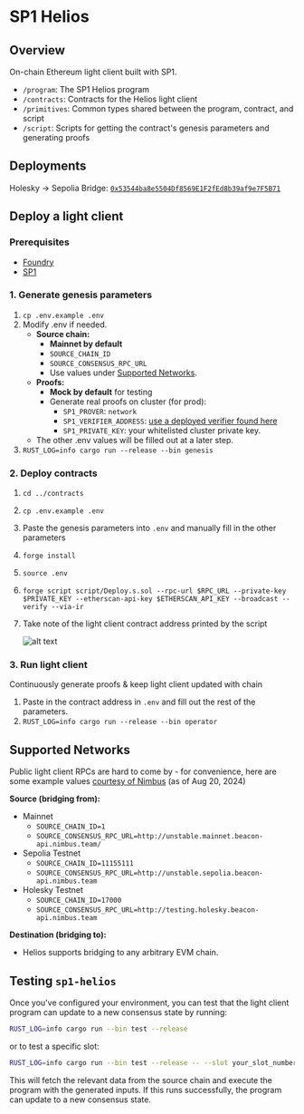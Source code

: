 # SP1 Helios

## Overview

On-chain Ethereum light client built with SP1.

- `/program`: The SP1 Helios program
- `/contracts`: Contracts for the Helios light client
- `/primitives`: Common types shared between the program, contract, and script
- `/script`: Scripts for getting the contract's genesis parameters and generating proofs

## Deployments

Holesky -> Sepolia Bridge: [`0x53544ba8e5504Df8569E1F2fEd8b39af9e7F5B71`](https://sepolia.etherscan.io/address/0x53544ba8e5504Df8569E1F2fEd8b39af9e7F5B71)

## Deploy a light client

### Prerequisites

- [Foundry](https://book.getfoundry.sh/getting-started/installation)
- [SP1](https://docs.succinct.xyz/getting-started/install.html)

### 1. Generate genesis parameters
  1. `cp .env.example .env`
  2. Modify .env if needed.
      - **Source chain:**
          - **Mainnet by default**     
          - `SOURCE_CHAIN_ID`
          - `SOURCE_CONSENSUS_RPC_URL`
          - Use values under [Supported Networks](#supported-networks).
      - **Proofs:**
          - **Mock by default** for testing
          - Generate real proofs on cluster (for prod):
              - `SP1_PROVER`: `network`
              - `SP1_VERIFIER_ADDRESS`: [use a deployed verifier found here]( https://docs.succinct.xyz/onchain-verification/contract-addresses.html)
              - `SP1_PRIVATE_KEY`: your whitelisted cluster private key.
      - The other .env values will be filled out at a later step.
  3. `RUST_LOG=info cargo run --release --bin genesis`

### 2. Deploy contracts

1. `cd ../contracts`
2. `cp .env.example .env`
3. Paste the genesis parameters into `.env` and manually fill in the other parameters
4. `forge install`
5. `source .env`
6. `forge script script/Deploy.s.sol --rpc-url $RPC_URL --private-key $PRIVATE_KEY --etherscan-api-key $ETHERSCAN_API_KEY --broadcast --verify --via-ir`
7. Take note of the light client contract address printed by the script

   ![alt text](./return-image.png)

### 3. Run light client

Continuously generate proofs & keep light client updated with chain

1. Paste in the contract address in `.env` and fill out the rest of the parameters.
2. `RUST_LOG=info cargo run --release --bin operator`

## Supported Networks
Public light client RPCs are hard to come by - for convenience, here are some example values [courtesy of Nimbus](https://github.com/status-im/nimbus-eth2?tab=readme-ov-file#quickly-test-your-tooling-against-nimbus) (as of Aug 20, 2024)

**Source (bridging from):**
- Mainnet
   - `SOURCE_CHAIN_ID=1`
   - `SOURCE_CONSENSUS_RPC_URL=http://unstable.mainnet.beacon-api.nimbus.team/`
- Sepolia Testnet
   - `SOURCE_CHAIN_ID=11155111`
   - `SOURCE_CONSENSUS_RPC_URL=http://unstable.sepolia.beacon-api.nimbus.team`
- Holesky Testnet
   - `SOURCE_CHAIN_ID=17000`
   - `SOURCE_CONSENSUS_RPC_URL=http://testing.holesky.beacon-api.nimbus.team`

**Destination (bridging to):**
- Helios supports bridging to any arbitrary EVM chain.

## Testing `sp1-helios`
Once you've configured your environment, you can test that the light client program can update to a new consensus state by running:

```bash
RUST_LOG=info cargo run --bin test --release
```

or to test a specific slot:

```bash
RUST_LOG=info cargo run --bin test --release -- --slot your_slot_number
```

This will fetch the relevant data from the source chain and execute the program with the generated inputs. If this runs successfully, the program can update to a new consensus state.
